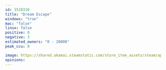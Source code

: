 ```yaml
---
id: 1510310
title: "Dream Escape"
windows: "true"
mac: "false"
linux: false
positive: 0
negative: 3
estimated_owners: "0 - 20000"
peak_ccu: 0

image: https://shared.akamai.steamstatic.com/store_item_assets/steam/apps/1510310/header.jpg?t=1612491239
opinions:
---
```


